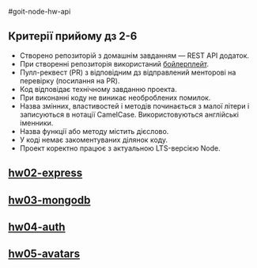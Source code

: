 #goit-node-hw-api

## Критерії прийому дз 2-6

- Створено репозиторій з домашнім завданням — REST API додаток.
- При створенні репозиторія використаний
  [бойлерплейт](https://github.com/goitacademy/nodejs-homework-template).
- Пулл-реквест (PR) з відповідним дз відправлений менторові на перевірку (посилання на PR).
- Код відповідає технічному завданню проекта.
- При виконанні коду не виникає необроблених помилок.
- Назва змінних, властивостей і методів починається з малої літери і записуються в нотації
  CamelCase. Використовуються англійські іменники.
- Назва функції або методу містить дієслово.
- У коді немає закоментуваних ділянок коду.
- Проект коректно працює з актуальною LTS-версією Node.

## [hw02-express](hw02-express.md)

## [hw03-mongodb](hw03-mongodb.md)

## [hw04-auth](hw04-auth.md)

## [hw05-avatars](hw05-avatars.md)
